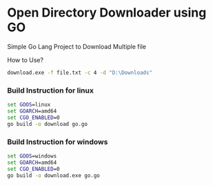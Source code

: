 # Open Directory Downloader using GO

Simple Go Lang Project to Download Multiple file 

How to Use?

``` bat
download.exe -f file.txt -c 4 -d "D:\Downloads"
```

### Build Instruction for linux
``` bat
set GOOS=linux
set GOARCH=amd64
set CGO_ENABLED=0
go build -o download go.go
```

### Build Instruction for windows

``` bat
set GOOS=windows
set GOARCH=amd64
set CGO_ENABLED=0
go build -o download.exe go.go
```